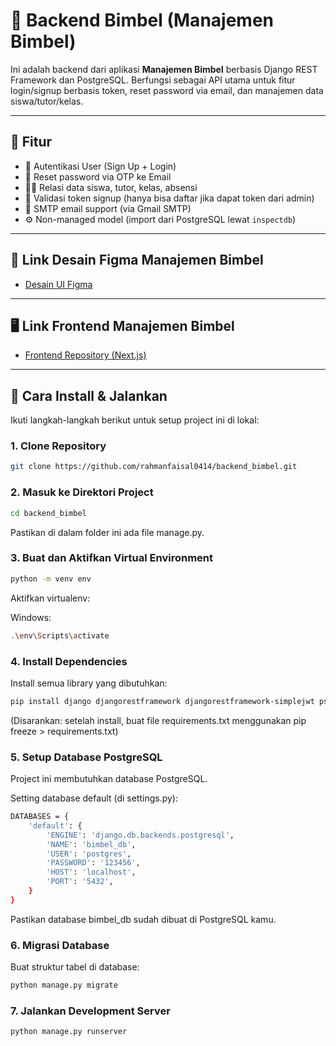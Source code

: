 # 🧠 Backend Bimbel (Manajemen Bimbel)

Ini adalah backend dari aplikasi **Manajemen Bimbel** berbasis Django REST Framework dan PostgreSQL. Berfungsi sebagai API utama untuk fitur login/signup berbasis token, reset password via email, dan manajemen data siswa/tutor/kelas.

---

## 🧩 Fitur

- 🔐 Autentikasi User (Sign Up + Login)
- 📧 Reset password via OTP ke Email
- 🧑‍🏫 Relasi data siswa, tutor, kelas, absensi
- 📌 Validasi token signup (hanya bisa daftar jika dapat token dari admin)
- 📮 SMTP email support (via Gmail SMTP)
- ⚙️ Non-managed model (import dari PostgreSQL lewat `inspectdb`)

---

## 🎨 Link Desain Figma Manajemen Bimbel

- [Desain UI Figma](https://www.figma.com/design/xJptZfx4oK4eYOSoDRPeAE/UI-UX-LMS---Gluon-IT?node-id=0-1&t=0Rk034BKqJzwQqM3-1)

---

## 🖥️ Link Frontend Manajemen Bimbel

- [Frontend Repository (Next.js)](https://github.com/rahmanfaisal0414/manajemen-bimbel)

---

## 🚀 Cara Install & Jalankan

Ikuti langkah-langkah berikut untuk setup project ini di lokal:

### 1. Clone Repository

```bash
git clone https://github.com/rahmanfaisal0414/backend_bimbel.git
```

### 2. Masuk ke Direktori Project

```bash
cd backend_bimbel
```

Pastikan di dalam folder ini ada file manage.py.

### 3. Buat dan Aktifkan Virtual Environment

```bash
python -m venv env
```

Aktifkan virtualenv:

Windows:

```bash
.\env\Scripts\activate
```

### 4. Install Dependencies

Install semua library yang dibutuhkan:

```bash
pip install django djangorestframework djangorestframework-simplejwt psycopg2-binary django-cors-headers
```

(Disarankan: setelah install, buat file requirements.txt menggunakan pip freeze > requirements.txt)

### 5. Setup Database PostgreSQL

Project ini membutuhkan database PostgreSQL.

Setting database default (di settings.py):

```bash
DATABASES = {
    'default': {
        'ENGINE': 'django.db.backends.postgresql',
        'NAME': 'bimbel_db',
        'USER': 'postgres',
        'PASSWORD': '123456',
        'HOST': 'localhost',
        'PORT': '5432',
    }
}
```

Pastikan database bimbel_db sudah dibuat di PostgreSQL kamu.

### 6. Migrasi Database

Buat struktur tabel di database:

```bash
python manage.py migrate
```

### 7. Jalankan Development Server

```bash
python manage.py runserver
```
